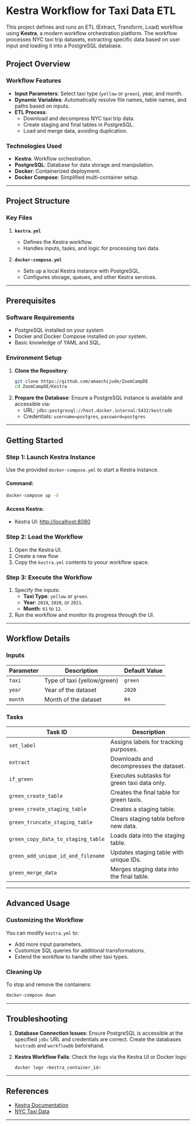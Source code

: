 # Kestra Workflow for Taxi Data ETL

This project defines and runs an ETL (Extract, Transform, Load) workflow using **Kestra**, a modern workflow orchestration platform. The workflow processes NYC taxi trip datasets, extracting specific data based on user input and loading it into a PostgreSQL database.

## Project Overview

### Workflow Features
- **Input Parameters**: Select taxi type (`yellow` or `green`), year, and month.
- **Dynamic Variables**: Automatically resolve file names, table names, and paths based on inputs.
- **ETL Process**:
  - Download and decompress NYC taxi trip data.
  - Create staging and final tables in PostgreSQL.
  - Load and merge data, avoiding duplication.

### Technologies Used
- **Kestra**: Workflow orchestration.
- **PostgreSQL**: Database for data storage and manipulation.
- **Docker**: Containerized deployment.
- **Docker Compose**: Simplified multi-container setup.

---

## Project Structure

### Key Files

1. **`kestra.yml`**
   - Defines the Kestra workflow.
   - Handles inputs, tasks, and logic for processing taxi data.

2. **`docker-compose.yml`**
   - Sets up a local Kestra instance with PostgreSQL.
   - Configures storage, queues, and other Kestra services.

---

## Prerequisites

### Software Requirements
- PostgreSQL installed on your system
- Docker and Docker Compose installed on your system.
- Basic knowledge of YAML and SQL.

### Environment Setup
1. **Clone the Repository**:
   ```bash
   git clone https://github.com/amaechijude/ZoomCampDE
   cd ZoomCampDE/Kestra
   ```
2. **Prepare the Database**:
   Ensure a PostgreSQL instance is available and accessible via:
   - URL: `jdbc:postgresql://host.docker.internal:5432/kestradb`
   - Credentials: `username=postgres`, `password=postgres`

---

## Getting Started

### Step 1: Launch Kestra Instance
Use the provided `docker-compose.yml` to start a Kestra instance.

#### Command:
```bash
docker-compose up -d
```

#### Access Kestra:
- Kestra UI: [http://localhost:8080](http://localhost:8080)

### Step 2: Load the Workflow
1. Open the Kestra UI.
2. Create a new flow
3. Copy the `kestra.yml` contents to yoour workflow space.

### Step 3: Execute the Workflow
1. Specify the inputs:
   - **Taxi Type**: `yellow` or `green`.
   - **Year**: `2019`, `2020`, or `2021`.
   - **Month**: `01` to `12`.
2. Run the workflow and monitor its progress through the UI.

---

## Workflow Details

### Inputs
| Parameter | Description             | Default Value |
|-----------|-------------------------|---------------|
| `taxi`    | Type of taxi (yellow/green) | `green`       |
| `year`    | Year of the dataset     | `2020`        |
| `month`   | Month of the dataset    | `04`          |

### Tasks
| Task ID               | Description                                  |
|-----------------------|----------------------------------------------|
| `set_label`           | Assigns labels for tracking purposes.       |
| `extract`             | Downloads and decompresses the dataset.     |
| `if_green`            | Executes subtasks for green taxi data only. |
| `green_create_table`  | Creates the final table for green taxis.    |
| `green_create_staging_table` | Creates a staging table.           |
| `green_truncate_staging_table` | Clears staging table before new data. |
| `green_copy_data_to_staging_table` | Loads data into the staging table. |
| `green_add_unique_id_and_filename` | Updates staging table with unique IDs. |
| `green_merge_data`    | Merges staging data into the final table.   |

---

## Advanced Usage

### Customizing the Workflow
You can modify `kestra.yml` to:
- Add more input parameters.
- Customize SQL queries for additional transformations.
- Extend the workflow to handle other taxi types.

### Cleaning Up
To stop and remove the containers:
```bash
docker-compose down
```

---

## Troubleshooting

1. **Database Connection Issues**:
   Ensure PostgreSQL is accessible at the specified `jdbc` URL and credentials are correct.
   Create the databases `kestradb` and `workflowDb` beforehand.

2. **Kestra Workflow Fails**:
   Check the logs via the Kestra UI or Docker logs:
   ```bash
   docker logs <kestra_container_id>
   ```

---

## References
- [Kestra Documentation](https://kestra.io/docs/)
- [NYC Taxi Data](https://github.com/DataTalksClub/nyc-tlc-data)

---
